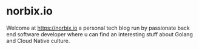 # norbix.io

Welcome at <https://norbix.io> a personal tech blog run by passionate back end software developer where u can find an interesting stuff about Golang and Cloud Native culture.

